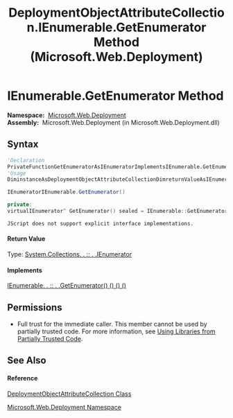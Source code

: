 ﻿---
title: DeploymentObjectAttributeCollection.IEnumerable.GetEnumerator Method  (Microsoft.Web.Deployment)
TOCTitle: IEnumerable.GetEnumerator Method
ms:assetid: M:Microsoft.Web.Deployment.DeploymentObjectAttributeCollection.System#Collections#IEnumerable#GetEnumerator
ms:mtpsurl: https://msdn.microsoft.com/en-us/library/Ee402703(v=VS.90)
ms:contentKeyID: 22753892
ms.date: 05/02/2012
mtps_version: v=VS.90
f1_keywords:
- Microsoft.Web.Deployment.DeploymentObjectAttributeCollection.IEnumerable.GetEnumerator
- Microsoft::Web::Deployment::DeploymentObjectAttributeCollection::IEnumerable::GetEnumerator
dev_langs:
- CSharp
- JScript
- VB
- c++
api_location:
- Microsoft.Web.Deployment.dll
api_name:
- Microsoft.Web.Deployment.DeploymentObjectAttributeCollection.GetEnumerator
api_type:
- Managed
topic_type:
- apiref
- kbSyntax
product_family_name: VS
ROBOTS: INDEX,FOLLOW
---

# IEnumerable.GetEnumerator Method

**Namespace:**  [Microsoft.Web.Deployment](microsoft-web-deployment-namespace.md)  
**Assembly:**  Microsoft.Web.Deployment (in Microsoft.Web.Deployment.dll)

## Syntax

``` vb
'Declaration
PrivateFunctionGetEnumeratorAsIEnumeratorImplementsIEnumerable.GetEnumerator
'Usage
DiminstanceAsDeploymentObjectAttributeCollectionDimreturnValueAsIEnumeratorreturnValue = CType(instance, IEnumerable).GetEnumerator()
```

``` csharp
IEnumeratorIEnumerable.GetEnumerator()
```

``` c++
private:
virtualIEnumerator^ GetEnumerator() sealed = IEnumerable::GetEnumerator
```

``` jscript
JScript does not support explicit interface implementations.
```

#### Return Value

Type: [System.Collections. . :: . .IEnumerator](https://msdn.microsoft.com/en-us/library/1t2267t6\(v=vs.90\))  

#### Implements

[IEnumerable. . :: . .GetEnumerator() () () ()](https://msdn.microsoft.com/en-us/library/5zae5365\(v=vs.90\))  

## Permissions

  - Full trust for the immediate caller. This member cannot be used by partially trusted code. For more information, see [Using Libraries from Partially Trusted Code](https://msdn.microsoft.com/en-us/library/8skskf63\(v=vs.90\)).

## See Also

#### Reference

[DeploymentObjectAttributeCollection Class](deploymentobjectattributecollection-class-microsoft-web-deployment.md)

[Microsoft.Web.Deployment Namespace](microsoft-web-deployment-namespace.md)

